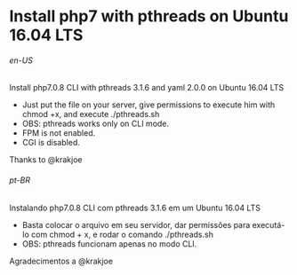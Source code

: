 # Install php7 with pthreads on Ubuntu 16.04 LTS

###### en-US
Install php7.0.8 CLI with pthreads 3.1.6 and yaml 2.0.0 on Ubuntu 16.04 LTS

- Just put the file on your server, give permissions to execute him with chmod +x, and execute ./pthreads.sh
- OBS: pthreads works only on CLI mode.
- FPM is not enabled.
- CGI is disabled.

Thanks to @krakjoe

###### pt-BR
Instalando php7.0.8 CLI com pthreads 3.1.6 em um Ubuntu 16.04 LTS

- Basta colocar o arquivo em seu servidor, dar permissões para executá-lo com chmod + x, e rodar o comando ./pthreads.sh
- OBS: pthreads funcionam apenas no modo CLI.

Agradecimentos a @krakjoe
